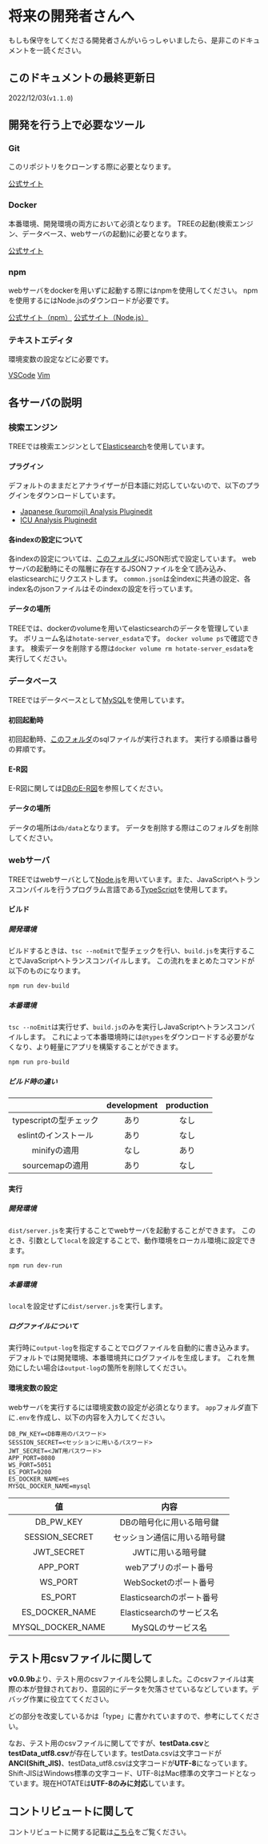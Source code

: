 # 将来の開発者さんへ

もしも保守をしてくださる開発者さんがいらっしゃいましたら、是非このドキュメントを一読ください。

## このドキュメントの最終更新日

2022/12/03(`v1.1.0`)

## 開発を行う上で必要なツール

### Git

このリポジトリをクローンする際に必要となります。

[公式サイト](https://git-scm.com/)

### Docker

本番環境、開発環境の両方において必須となります。
TREEの起動(検索エンジン、データベース、webサーバの起動)に必要となります。

[公式サイト](https://www.docker.com/)

### npm

webサーバをdockerを用いずに起動する際にはnpmを使用してください。
npmを使用するにはNode.jsのダウンロードが必要です。

[公式サイト（npm）](https://www.npmjs.com/)
[公式サイト（Node.js）](https://nodejs.org/ja/)

### テキストエディタ

環境変数の設定などに必要です。

[VSCode](https://code.visualstudio.com/)
[Vim](https://forest.watch.impress.co.jp/library/software/vim/)

## 各サーバの説明

### 検索エンジン

TREEでは検索エンジンとして[Elasticsearch](https://www.elastic.co/jp/elasticsearch/)を使用しています。

#### プラグイン

デフォルトのままだとアナライザーが日本語に対応していないので、以下のプラグインをダウンロードしています。

- [Japanese (kuromoji) Analysis Pluginedit](https://www.elastic.co/guide/en/elasticsearch/plugins/current/analysis-kuromoji.html)
- [ICU Analysis Pluginedit](https://www.elastic.co/guide/en/elasticsearch/plugins/current/analysis-icu.html)

#### 各indexの設定について

各indexの設定については、[このフォルダ](https://github.com/booksearch-hotate/hotate-server/tree/main/app/settings/elasticsearch/templates)にJSON形式で設定しています。
webサーバの起動時にその階層に存在するJSONファイルを全て読み込み、elasticsearchにリクエストします。
`common.json`は全indexに共通の設定、各index名のjsonファイルはそのindexの設定を行っています。

#### データの場所

TREEでは、dockerのvolumeを用いてelasticsearchのデータを管理しています。
ボリューム名は`hotate-server_esdata`です。
`docker volume ps`で確認できます。
検索データを削除する際は`docker volume rm hotate-server_esdata`を実行してください。

### データベース

TREEではデータベースとして[MySQL](https://www.mysql.com/jp/)を使用しています。

#### 初回起動時

初回起動時、[このフォルダ](https://github.com/booksearch-hotate/hotate-server/tree/main/document-1/db/init)のsqlファイルが実行されます。
実行する順番は番号の昇順です。

#### E-R図

E-R図に関しては[DBのE-R図](./about-db.md)を参照してください。

#### データの場所

データの場所は`db/data`となります。
データを削除する際はこのフォルダを削除してください。

### webサーバ

TREEではwebサーバとして[Node.js](https://nodejs.org/ja/)を用いています。また、JavaScriptへトランスコンパイルを行うプログラム言語である[TypeScript](https://www.typescriptlang.org/)を使用してます。

#### ビルド

##### 開発環境

ビルドするときは、`tsc --noEmit`で型チェックを行い、`build.js`を実行することでJavaScriptへトランスコンパイルします。
この流れをまとめたコマンドが以下のものになります。

```bash
npm run dev-build
```

##### 本番環境

`tsc --noEmit`は実行せず、`build.js`のみを実行しJavaScriptへトランスコンパイルします。
これによって本番環境時には`@types`をダウンロードする必要がなくなり、より軽量にアプリを構築することができます。

```bash
npm run pro-build
```

##### ビルド時の違い

|  | development | production |
| :--: | :--: | :--: |
| typescriptの型チェック | あり | なし |
| eslintのインストール | あり | なし |
| minifyの適用 | なし | あり |
| sourcemapの適用 | あり | なし |

#### 実行

##### 開発環境

`dist/server.js`を実行することでwebサーバを起動することができます。
このとき、引数として`local`を設定することで、動作環境をローカル環境に設定できます。

```bash
npm run dev-run
```

##### 本番環境

`local`を設定せずに`dist/server.js`を実行します。

##### ログファイルについて

実行時に`output-log`を指定することでログファイルを自動的に書き込みます。
デフォルトでは開発環境、本番環境共にログファイルを生成します。
これを無効にしたい場合は`output-log`の箇所を削除してください。

#### 環境変数の設定

webサーバを実行するには環境変数の設定が必須となります。
`app`フォルダ直下に`.env`を作成し、以下の内容を入力してください。

```env
DB_PW_KEY=<DB専用のパスワード>
SESSION_SECRET=<セッションに用いるパスワード>
JWT_SECRET=<JWT用パスワード>
APP_PORT=8080
WS_PORT=5051
ES_PORT=9200
ES_DOCKER_NAME=es
MYSQL_DOCKER_NAME=mysql
```

| 値 | 内容 |
| :--: | :--: |
| DB_PW_KEY | DBの暗号化に用いる暗号鍵 |
| SESSION_SECRET | セッション通信に用いる暗号鍵 |
| JWT_SECRET | JWTに用いる暗号鍵 |
| APP_PORT | webアプリのポート番号 |
| WS_PORT | WebSocketのポート番号 |
| ES_PORT | Elasticsearchのポート番号 |
| ES_DOCKER_NAME | Elasticsearchのサービス名 |
| MYSQL_DOCKER_NAME | MySQLのサービス名 |

## テスト用csvファイルに関して

**v0.0.9b**より、テスト用のcsvファイルを公開しました。このcsvファイルは実際の本が登録されており、意図的にデータを欠落させているなどしています。デバッグ作業に役立ててください。

どの部分を改変しているかは「type」に書かれていますので、参考にしてください。

なお、テスト用のcsvファイルに関してですが、**testData.csv**と**testData_utf8.csv**が存在しています。testData.csvは文字コードが**ANCI(Shift_JIS)**、testData_utf8.csvは文字コードが**UTF-8**になっています。Shift-JISはWindows標準の文字コード、UTF-8はMac標準の文字コードとなっています。現在HOTATEは**UTF-8のみに対応**しています。

## コントリビュートに関して

コントリビュートに関する記載は[こちら](../CONTRIBUTING.md)をご覧ください。
